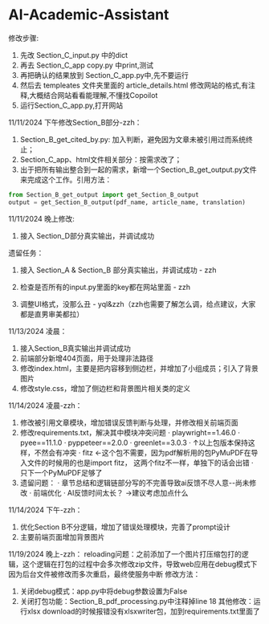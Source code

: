 # AI-Academic-Assistant


修改步骤:
1. 先改 Section_C_input.py 中的dict
2. 再去 Section_C_app copy.py 中print,测试
3. 再把确认的结果放到 Section_C_app.py中,先不要运行
4. 然后去 templeates 文件夹里面的 article_details.html 修改网站的格式,有注释,大概结合网站看看能理解,不懂找Copoilot
5. 运行Section_C_app.py,打开网站

11/11/2024 下午修改Section_B部分-zzh：
1. Section_B_get_cited_by.py: 加入判断，避免因为文章未被引用过而系统终止；
2. Section_C_app、html文件相关部分：按需求改了；
3. 出于把所有输出整合到一起的需求，新增一个Section_B_get_output.py文件来完成这个工作。引用方法：
```python
from Section_B_get_output import get_Section_B_output
output = get_Section_B_output(pdf_name, article_name, translation)
```

11/11/2024 晚上修改:
1. 接入 Section_D部分真实输出，并调试成功

遗留任务：
1. 接入 Section_A & Section_B 部分真实输出，并调试成功 - zzh
2. 检查是否所有的input.py里面的key都在网站里面 - zzh

3. 调整UI格式，没那么丑 - yql&zzh（zzh也需要了解怎么调，给点建议，大家都是直男审美都拉）

11/13/2024 凌晨：
1. 接入Section_B真实输出并调试成功
2. 前端部分新增404页面，用于处理非法路径
3. 修改index.html，主要是把内容移到侧边栏，并增加了小组成员；引入了背景图片
4. 修改style.css，增加了侧边栏和背景图片相关类的定义

11/14/2024 凌晨-zzh：
1. 修改被引用文章模块，增加错误反馈判断与处理，并修改相关前端页面
2. 修改requirements.txt，解决其中模块冲突问题
    · playwright==1.46.0
    · pyee==11.1.0
    · pyppeteer==2.0.0
    · greenlet==3.0.3
    · ↑以上包版本保持这样，不然会有冲突
    · fitz ←这个包不需要，因为pdf解析用的包PyMuPDF在导入文件的时候用的也是import fitz， 这两个fitz不一样，单独下的话会出错
    · 只下一个PyMuPDF足够了
3. 遗留问题：
    · 章节总结和逻辑链部分写的不完善导致ai反馈不尽人意--尚未修改
    · 前端优化
    · AI反馈时间太长？ ->建议考虑加点什么

11/14/2024 下午-zzh：
1. 优化Section B不分逻辑，增加了错误处理模块，完善了prompt设计
2. 主要前端页面增加背景图片

11/19/2024 晚上-zzh：
reloading问题：之前添加了一个图片打压缩包打的逻辑，这个逻辑在打包的过程中会多次修改zip文件，导致web应用在debug模式下因为后台文件被修改而多次重启，最终使服务中断
修改方法：
1. 关闭debug模式：app.py中将debug参数设置为False
2. 关闭打包功能：Section_B_pdf_processing.py中注释掉line 18
其他修改：运行xlsx download的时候报错没有xlsxwriter包，加到requirements.txt里面了